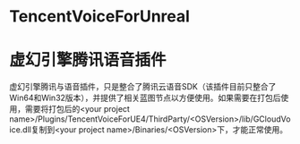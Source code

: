 # TencentVoiceForUnreal

# 虚幻引擎腾讯语音插件
虚幻引擎腾讯与语音插件，只是整合了腾讯云语音SDK（该插件目前只整合了Win64和Win32版本），并提供了相关蓝图节点以方便使用。如果需要在打包后使用，需要将打包后的\<your project name\>/Plugins/TencentVoiceForUE4/ThirdParty/\<OSVersion\>/lib/GCloudVoice.dll复制到\<your project name\>/Binaries/\<OSVersion\>下，才能正常使用。
